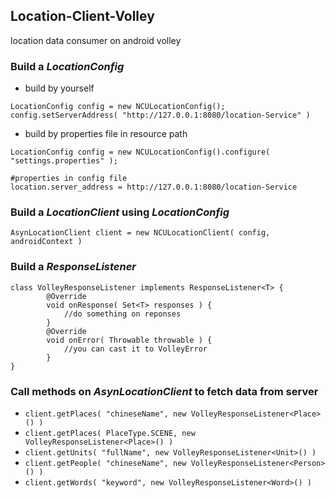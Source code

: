 ## Location-Client-Volley
location data consumer on android volley

### Build a *LocationConfig*
- build by yourself
```
LocationConfig config = new NCULocationConfig();
config.setServerAddress( "http://127.0.0.1:8080/location-Service" )
```
- build by properties file in resource path
```
LocationConfig config = new NCULocationConfig().configure( "settings.properties" );
```
```
#properties in config file
location.server_address = http://127.0.0.1:8080/location-Service
```

### Build a *LocationClient* using *LocationConfig*
```
AsynLocationClient client = new NCULocationClient( config, androidContext )
```

### Build a *ResponseListener*
```
class VolleyResponseListener implements ResponseListener<T> {
        @Override
        void onResponse( Set<T> responses ) {
            //do something on reponses
        }
        @Override
        void onError( Throwable throwable ) {
            //you can cast it to VolleyError
        }
}
```

### Call methods on *AsynLocationClient* to fetch data from server
- ``` client.getPlaces( "chineseName", new VolleyResponseListener<Place>() ) ```
- ``` client.getPlaces( PlaceType.SCENE, new VolleyResponseListener<Place>() ) ```
- ``` client.getUnits( "fullName", new VolleyResponseListener<Unit>() ) ```
- ``` client.getPeople( "chineseName", new VolleyResponseListener<Person>() ) ```
- ``` client.getWords( "keyword", new VolleyResponseListener<Word>() ) ```
